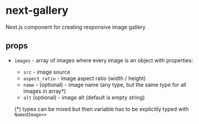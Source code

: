 # next-gallery

Next.js component for creating responsive image gallery

## props

- `images` - array of images where every image is an object with properties:
    - `src` - image source
    - `aspect_ratio` - image aspect ratio (width / height)
    - `name` - (optional) - image name (any type, but the same type for all images in array*)
    - `alt` (optional) - image alt (default is empty string)

    (*) types can be mixed but then variable has to be explicitly typed with `NamedImage<>`

    